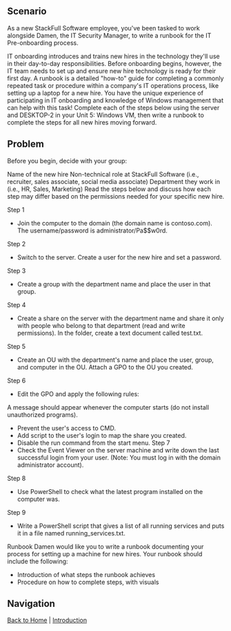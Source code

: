 ## Scenario
As a new StackFull Software employee, you've been tasked to work alongside Damen, the IT Security Manager, to write a runbook for the IT Pre-onboarding process.

IT onboarding introduces and trains new hires in the technology they'll use in their day-to-day responsibilities. Before onboarding begins, however, the IT team needs to set up and ensure new hire technology is ready for their first day.
A runbook is a detailed "how-to" guide for completing a commonly repeated task or procedure within a company's IT operations process, like setting up a laptop for a new hire.
You have the unique experience of participating in IT onboarding and knowledge of Windows management that can help with this task! Complete each of the steps below using the server and DESKTOP-2 in your Unit 5: Windows VM, then write a runbook to complete the steps for all new hires moving forward.

## Problem
Before you begin, decide with your group:

Name of the new hire
Non-technical role at StackFull Software (i.e., recruiter, sales associate, social media associate)
Department they work in (i.e., HR, Sales, Marketing)
Read the steps below and discuss how each step may differ based on the permissions needed for your specific new hire. 

Step 1
- Join the computer to the domain (the domain name is contoso.com). The username/password is administrator/Pa$$w0rd.

Step 2
- Switch to the server. Create a user for the new hire and set a password.

Step 3
- Create a group with the department name and place the user in that group.

Step 4
- Create a share on the server with the department name and share it only with people who belong to that department (read and write permissions). In the folder, create a text document called test.txt.

Step 5
- Create an OU with the department's name and place the user, group, and computer in the OU. Attach a GPO to the OU you created.

Step 6
- Edit the GPO and apply the following rules:

A message should appear whenever the computer starts (do not install unauthorized programs).
- Prevent the user's access to CMD.
- Add script to the user's login to map the share you created.
- Disable the run command from the start menu.
Step 7
- Check the Event Viewer on the server machine and write down the last successful login from your user. (Note: You must log in with the domain administrator account).

Step 8
- Use PowerShell to check what the latest program installed on the computer was.

Step 9
- Write a PowerShell script that gives a list of all running services and puts it in a file named running_services.txt.

Runbook
Damen would like you to write a runbook documenting your process for setting up a machine for new hires. Your runbook should include the following:

- Introduction of what steps the runbook achieves
- Procedure on how to complete steps, with visuals


## Navigation

[Back to Home](../README.md) | [Introduction](introduction.md)